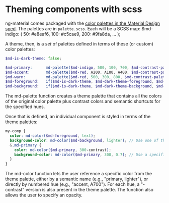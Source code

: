 # Theming components with scss
ng-material comes packaged with the [color palettes in the Material Design sped](https://www.google.com/design/spec/style/color.html#color-color-palette).
The palettes are in `palette.scss`.
Each will be a SCSS map:
$md-indigo: (
  50: #e8eaf6,
  100: #c5cae9,
  200: #9fa8da,
  ...
);

A theme, then, is a _set_ of palettes defined in terms of these (or custom) color palettes:

```scss
$md-is-dark-theme: false;

$md-primary:      md-palette($md-indigo, 500, 100, 700, $md-contrast-palettes);
$md-accent:       md-palette($md-red, A200, A100, A400, $md-contrast-palettes);
$md-warn:         md-palette($md-red, 500, 300, 800, $md-contrast-palettes);
$md-foreground:   if($md-is-dark-theme, $md-dark-theme-foreground, $md-light-theme-foreground)
$md-background:   if($md-is-dark-theme, $md-dark-theme-background, $md-light-theme-background)
```

The md-palette function creates a theme palette that contains all the colors of the original color
palette plus contrast colors and semantic shortcuts for the specified hues.

Once that is defined, an individual component is styled in terms of the theme palettes:
```scss
my-comp {
  color: md-color($md-foreground, text);
  background-color: md-color($md-background, lighter); // Use one of the configured hue by semantic name.
  &.md-primary {
    color: md-color($md-primary, 300-contrast);
    background-color: md-color($md-primary, 300, 0.7); // Use a specific hue and opacity.
  }
}
```

The md-color function lets the user reference a specific color from the theme palette,
either by a semantic name (e.g., "primary, lighter"), or directly by numbered hue
(e.g., "accent, A700"). For each hue, a "-contrast" version is also present in the theme palette.
The function also allows the user to specify an opacity.

